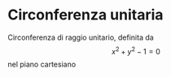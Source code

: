 # Circonferenza unitaria
Circonferenza di raggio unitario, definita da $$x^2 + y^2 - 1 = 0$$ nel piano cartesiano